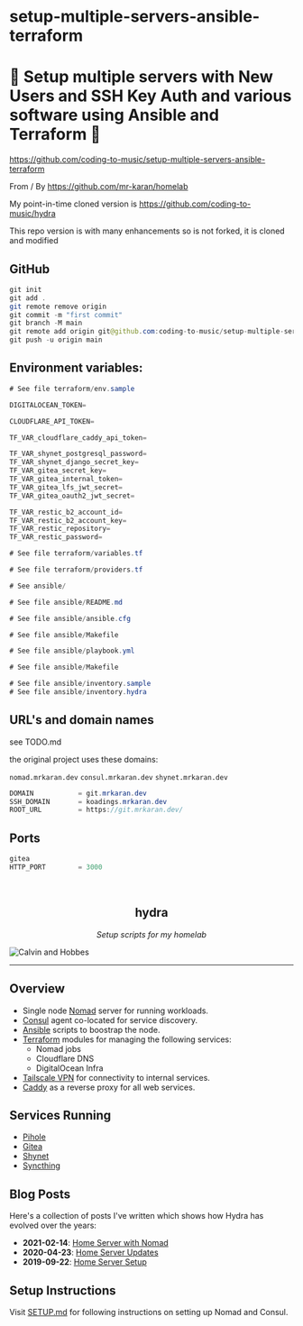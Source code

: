 # setup-multiple-servers-ansible-terraform

# 🚀 Setup multiple servers with New Users and SSH Key Auth and various software using Ansible and Terraform 🚀

https://github.com/coding-to-music/setup-multiple-servers-ansible-terraform

From / By https://github.com/mr-karan/homelab

My point-in-time cloned version is https://github.com/coding-to-music/hydra

This repo version is with many enhancements so is not forked, it is cloned and modified

## GitHub

```java
git init
git add .
git remote remove origin
git commit -m "first commit"
git branch -M main
git remote add origin git@github.com:coding-to-music/setup-multiple-servers-ansible-terraform.git
git push -u origin main
```

## Environment variables:

```java
# See file terraform/env.sample

DIGITALOCEAN_TOKEN=

CLOUDFLARE_API_TOKEN=

TF_VAR_cloudflare_caddy_api_token=

TF_VAR_shynet_postgresql_password=
TF_VAR_shynet_django_secret_key=
TF_VAR_gitea_secret_key=
TF_VAR_gitea_internal_token=
TF_VAR_gitea_lfs_jwt_secret=
TF_VAR_gitea_oauth2_jwt_secret=

TF_VAR_restic_b2_account_id=
TF_VAR_restic_b2_account_key=
TF_VAR_restic_repository=
TF_VAR_restic_password=

# See file terraform/variables.tf

# See file terraform/providers.tf

# See ansible/

# See file ansible/README.md

# See file ansible/ansible.cfg

# See file ansible/Makefile

# See file ansible/playbook.yml

# See file ansible/Makefile

# See file ansible/inventory.sample
# See file ansible/inventory.hydra

```

## URL's and domain names

see TODO.md

the original project uses these domains:

`nomad.mrkaran.dev` 
`consul.mrkaran.dev`
`shynet.mrkaran.dev`

```java
DOMAIN           = git.mrkaran.dev
SSH_DOMAIN       = koadings.mrkaran.dev
ROOT_URL         = https://git.mrkaran.dev/
```

## Ports 


```java
gitea
HTTP_PORT        = 3000
```


<!-- PROJECT LOGO -->
<br />
<p align="center">
  <h2 align="center">hydra</h2>
  <p align="center">
<i>Setup scripts for my homelab</i>
  </p>
  <img src="docs/calvin.jpg" alt="Calvin and Hobbes">
</p>

---

## Overview

- Single node [Nomad](https://www.nomadproject.io/) server for running workloads.
- [Consul](https://www.consul.io/) agent co-located for service discovery. 
- [Ansible](https://www.ansible.com/) scripts to boostrap the node.
- [Terraform](https://www.terraform.io/) modules for managing the following services:
  - Nomad jobs
  - Cloudflare DNS
  - DigitalOcean Infra
- [Tailscale VPN](https://tailscale.com/) for connectivity to internal services.
- [Caddy](https://caddyserver.com/) as a reverse proxy for all web services.

## Services Running

- [Pihole](https://pi-hole.net/)
- [Gitea](https://gitea.io/)
- [Shynet](https://github.com/milesmcc/shynet)
- [Syncthing](https://syncthing.net/)

## Blog Posts

Here's a collection of posts I've written which shows how Hydra has evolved over the years:

- **2021-02-14**: [Home Server with Nomad](https://mrkaran.dev/posts/home-server-nomad/)
- **2020-04-23**: [Home Server Updates](https://mrkaran.dev/posts/home-server-updates/)
- **2019-09-22**: [Home Server Setup](https://mrkaran.dev/posts/home-server-setup/)

## Setup Instructions

Visit [SETUP.md](./docs/SETUP.md) for following instructions on setting up Nomad and Consul.
